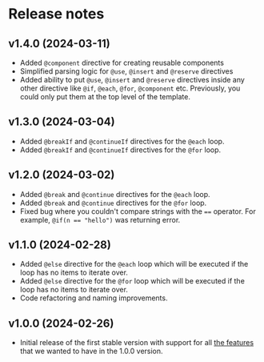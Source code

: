 # Release notes

## v1.4.0 (2024-03-11)

- Added `@component` directive for creating reusable components
- Simplified parsing logic for `@use`, `@insert` and `@reserve` directives
- Added ability to put `@use`, `@insert` and `@reserve` directives inside any other directive like `@if`, `@each`, `@for`, `@component` etc. Previously, you could only put them at the top level of the template.

## v1.3.0 (2024-03-04)

- Added `@breakIf` and `@continueIf` directives for the `@each` loop.
- Added `@breakIf` and `@continueIf` directives for the `@for` loop.

## v1.2.0 (2024-03-02)

- Added `@break` and `@continue` directives for the `@each` loop.
- Added `@break` and `@continue` directives for the `@for` loop.
- Fixed bug where you couldn't compare strings with the `==` operator. For example, `@if(n == "hello")` was returning error.

## v1.1.0 (2024-02-28)

- Added `@else` directive for the `@each` loop which will be executed if the loop has no items to iterate over.
- Added `@else` directive for the `@for` loop which will be executed if the loop has no items to iterate over.
- Code refactoring and naming improvements.

## v1.0.0 (2024-02-26)

- Initial release of the first stable version with support for all [the features](https://textwire.github.io/1.x/language-elements/) that we wanted to have in the 1.0.0 version.